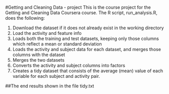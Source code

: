 #Getting and Cleaning Data - project
This is the course project for the Getting and Cleaning Data Coursera course. The R script, run_analysis.R, does the following:
1. Download the dataset if it does not already exist in the working directory
2. Load the activity and feature info
3. Loads both the training and test datasets, keeping only those columns which reflect a mean or standard deviation
4. Loads the activity and subject data for each dataset, and merges those columns with the dataset
5. Merges the two datasets
6. Converts the activity and subject columns into factors
7. Creates a tidy dataset that consists of the average (mean) value of each variable for each subject and activity pair.

##The end results shown in the file tidy.txt